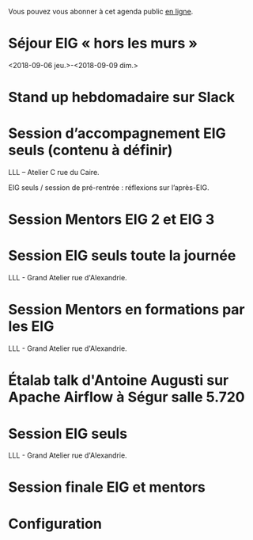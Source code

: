 Vous pouvez vous abonner à cet agenda public [en ligne](https://cloud.eig-forever.org/index.php/apps/calendar/p/5S4DP594PDIVTARU/EIG2018).


# Séjour EIG « hors les murs »

<span class="timestamp-wrapper"><span class="timestamp">&lt;2018-09-06 jeu.&gt;</span></span>-<span class="timestamp-wrapper"><span class="timestamp">&lt;2018-09-09 dim.&gt;</span></span>


# Stand up hebdomadaire sur Slack


# Session d’accompagnement EIG seuls (contenu à définir)

LLL – Atelier C rue du Caire.

EIG seuls / session de pré-rentrée : réflexions sur l’après-EIG.


# Session Mentors EIG 2 et EIG 3


# Session EIG seuls toute la journée

LLL - Grand Atelier rue d'Alexandrie.


# Session Mentors en formations par les EIG

LLL - Grand Atelier rue d'Alexandrie.


# Étalab talk d'Antoine Augusti sur Apache Airflow à Ségur salle 5.720


# Session EIG seuls

LLL - Grand Atelier rue d'Alexandrie.


# Session finale EIG et mentors


# Configuration

